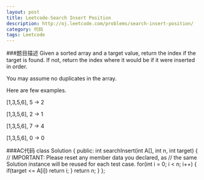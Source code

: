 ```yaml
---
layout: post
title: Leetcode-Search Insert Position 
description: http://oj.leetcode.com/problems/search-insert-position/
category: 代码
tags: Leetcode
---
```

###题目描述
Given a sorted array and a target value, return the index if the target is found. If not, return the index where it would be if it were inserted in order.

You may assume no duplicates in the array.

Here are few examples.

[1,3,5,6], 5 → 2

[1,3,5,6], 2 → 1

[1,3,5,6], 7 → 4

[1,3,5,6], 0 → 0

###AC代码
		class Solution {
		public:
		    int searchInsert(int A[], int n, int target) {
			// IMPORTANT: Please reset any member data you declared, as
			// the same Solution instance will be reused for each test case.
		     for(int i = 0; i < n; i++)
		     {
			  if(target <= A[i])
			    return i;
		     }
		    return n;
		    }
		};
